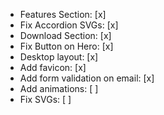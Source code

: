 - Features Section: [x]
- Fix Accordion SVGs: [x]
- Download Section: [x]
- Fix Button on Hero: [x]
- Desktop layout: [x]
- Add favicon: [x]
- Add form validation on email: [x]
- Add animations: [ ]
- Fix SVGs: [ ]
